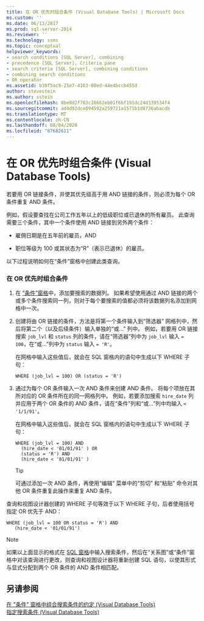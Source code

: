 ```yaml
---
title: 在 OR 优先时组合条件 (Visual Database Tools) | Microsoft Docs
ms.custom: ''
ms.date: 06/13/2017
ms.prod: sql-server-2014
ms.reviewer: ''
ms.technology: ssms
ms.topic: conceptual
helpviewer_keywords:
- search conditions [SQL Server], combining
- precedence [SQL Server], Criteria pane
- search criteria [SQL Server], combining conditions
- combining search conditions
- OR operator
ms.assetid: b30f5ac9-25e7-4163-80ed-44e4bccb455d
author: stevestein
ms.author: sstein
ms.openlocfilehash: 8be0d2f783c28662eb01f6bf191dc24d339534f4
ms.sourcegitcommit: ad4d92dce894592a259721a1571b1d8736abacdb
ms.translationtype: MT
ms.contentlocale: zh-CN
ms.lasthandoff: 08/04/2020
ms.locfileid: "87682611"
---
```

# <a name="combine-conditions-when-or-has-precedence-visual-database-tools"></a>在 OR 优先时组合条件 (Visual Database Tools)
  若要用 OR 链接条件，并使其优先级高于用 AND 链接的条件，则必须为每个 OR 条件重复 AND 条件。  
  
 例如，假设要查找在公司工作五年以上的低级职位或已退休的所有雇员。 此查询需要三个条件，其中一个条件使用 AND 链接到另外两个条件：  
  
-   雇佣日期是在五年前的雇员，AND  
  
-   职位等级为 100 或其状态为“R”（表示已退休）的雇员。  
  
 以下过程说明如何在“条件”窗格中创建此类查询。  
  
### <a name="to-combine-conditions-when-or-has-precedence"></a>在 OR 优先时组合条件  
  
1.  在 [“条件”窗格](visual-database-tools.md)中，添加要搜索的数据列。 如果希望使用通过 AND 链接的两个或多个条件搜索同一列，则对于每个要搜索的值都必须将该数据列名添加到网格中一次。  
  
2.  创建将由 OR 链接的条件，方法是将第一个条件输入到“筛选器”  网格列中，然后将第二个（以及后续条件）输入单独的“或...”  列中。 例如，若要用 OR 链接搜索 `job_lvl` 和 `status` 列的条件，请在“筛选器”列中为 `job_lvl` 输入 `= 100`，在“或...”列中为 `status` 输入 `= 'R'`。  
  
     在网格中输入这些值后，就会在 SQL 窗格内的语句中生成以下 WHERE 子句：  
  
    ```  
    WHERE (job_lvl = 100) OR (status = 'R')  
    ```  
  
3.  通过为每个 OR 条件输入一次 AND 条件来创建 AND 条件。 将每个项放在其所对应的 OR 条件所在的同一网格列中。 例如，若要添加搜索 `hire_date` 列并应用于两个 OR 条件的 AND 条件，请在“条件”列和“或...”列中均输入 `< '1/1/91'`。  
  
     在网格中输入这些值后，就会在 SQL 窗格内的语句中生成以下 WHERE 子句：  
  
    ```  
    WHERE (job_lvl = 100) AND   
      (hire_date < '01/01/91' ) OR  
      (status = 'R') AND   
      (hire_date < '01/01/91' )  
    ```  
  
    > [!TIP]  
    >  可通过添加一次 AND 条件，再使用“编辑”  菜单中的“剪切”  和“粘贴”  命令对其他 OR 条件重复此操作来重复 AND 条件。  
  
 查询和视图设计器创建的 WHERE 子句等效于以下 WHERE 子句，后者使用括号指定 OR 优先于 AND：  
  
```  
WHERE (job_lvl = 100 OR status = 'R') AND  
   (hire_date < '01/01/91')  
```  
  
> [!NOTE]  
>  如果以上面显示的格式在 [SQL 窗格](sql-pane-visual-database-tools.md)中输入搜索条件，然后在“关系图”或“条件”窗格中对该查询进行更改，则查询和视图设计器将重新创建 SQL 语句，以使其形式与显式分配到两个 OR 条件的 AND 条件相匹配。  
  
## <a name="see-also"></a>另请参阅  
 [在 "条件" 窗格中组合搜索条件的约定 &#40;Visual Database Tools&#41;](conventions-combine-search-conditions-in-criteria-pane-visual-db-tools.md)   
 [指定搜索条件 (Visual Database Tools)](specify-search-criteria-visual-database-tools.md)  
  
  
